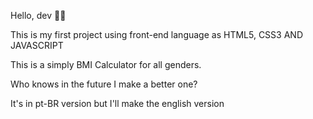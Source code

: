 Hello, dev 👋🏻

This is my first project using front-end language as HTML5, CSS3 AND JAVASCRIPT

This is a simply BMI Calculator for all genders.

Who knows in the future I make a better one?

It's in pt-BR version but I'll make the english version